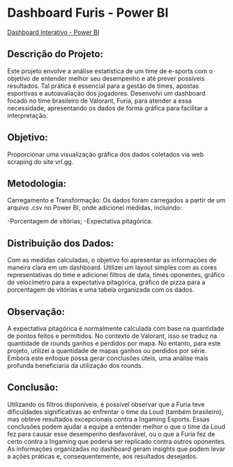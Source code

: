 # Dashboard Furis - Power BI

[Dashboard Interativo - Power BI](https://app.powerbi.com/view?r=eyJrIjoiOTc4YzJhMTYtYmUxOS00YmRlLTg0NDQtOTE1NmI3NTdhZDEyIiwidCI6IjVjYTQ5NWRkLWQ0ZmEtNGVmMy04MDdmLWNkZmNjNTBlNDQ2OSJ9)

## Descrição do Projeto:

Este projeto envolve a análise estatística de um time de e-sports com o objetivo de entender melhor seu desempenho e até prever possíveis resultados. 
Tal prática é essencial para a gestão de times, apostas esportivas e autoavaliação dos jogadores. Desenvolvi um dashboard focado no time brasileiro de Valorant, 
Furia, para atender a essa necessidade, apresentando os dados de forma gráfica para facilitar a interpretação.

## Objetivo:

Proporcionar uma visualização gráfica dos dados coletados via web scraping do site vrl.gg.


## Metodologia:

Carregamento e Transformação:
Os dados foram carregados a partir de um arquivo .csv no Power BI, onde adicionei medidas, incluindo:

-Porcentagem de vitórias;
-Expectativa pitagórica.

## Distribuição dos Dados:

Com as medidas calculadas, o objetivo foi apresentar as informações de maneira clara em um dashboard. Utilizei um layout simples 
com as cores representativas do time e adicionei filtros de data, times oponentes, gráfico de velocímetro para a expectativa pitagórica, 
gráfico de pizza para a porcentagem de vitórias e uma tabela organizada com os dados.

## Observação:

A expectativa pitagórica é normalmente calculada com base na quantidade de pontos feitos e permitidos. 
No contexto de Valorant, isso se traduz na quantidade de rounds ganhos e perdidos por mapa. 
No entanto, para este projeto, utilizei a quantidade de mapas ganhos ou perdidos por série. Embora este enfoque 
possa gerar conclusões úteis, uma análise mais profunda beneficiaria da utilização dos rounds.

## Conclusão:

Utilizando os filtros disponíveis, é possível observar que a Furia teve dificuldades significativas ao enfrentar o time da Loud 
(também brasileiro), mas obteve resultados excepcionais contra a Ingaming Esports. Essas conclusões podem ajudar a equipe a entender 
melhor o que o time da Loud fez para causar esse desempenho desfavorável, ou o que a Furia fez de certo contra a Ingaming que poderia 
ser replicado contra outros oponentes. As informações organizadas no dashboard geram insights que podem levar a ações práticas e, consequentemente, aos resultados desejados.
